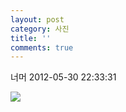 ```yaml
---
layout: post
category: 사진
title: ''
comments: true
---
```

너머
2012-05-30 22:33:31


  

![][link0]

  


[link0]:https://t1.daumcdn.net/cfile/tistory/1734963E4FC6219F07
